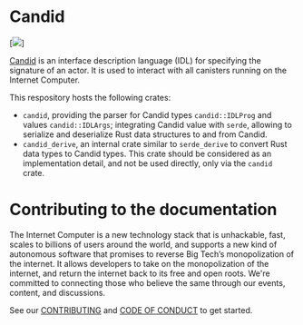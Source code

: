 # Candid

[![](https://github.com/dfinity/candid/workflows/Rust/badge.svg)]

[Candid](IDL.md) is an interface description language (IDL) for specifying the signature of an actor. It is used to interact with all canisters running on the Internet Computer.

This respository hosts the following crates:

- `candid`, providing the parser for Candid types `candid::IDLProg` and values `candid::IDLArgs`; integrating Candid value with `serde`, allowing to serialize and deserialize Rust data structures to and from Candid.
- `candid_derive`, an internal crate similar to `serde_derive` to convert Rust data types to Candid types. This crate should be considered as an implementation detail, and not be used directly, only via the `candid` crate.

# Contributing to the documentation

The Internet Computer is a new technology stack that is unhackable, fast, scales to billions of users around the world, and supports a new kind of autonomous software that promises to reverse Big Tech’s monopolization of the internet. It allows developers to take on the monopolization of the internet, and return the internet back to its free and open roots. We're committed to connecting those who believe the same through our events, content, and discussions.

See our [CONTRIBUTING](.github/CONTRIBUTING.md) and [CODE OF CONDUCT](.github/CODE_OF_CONDUCT.md) to get started.

